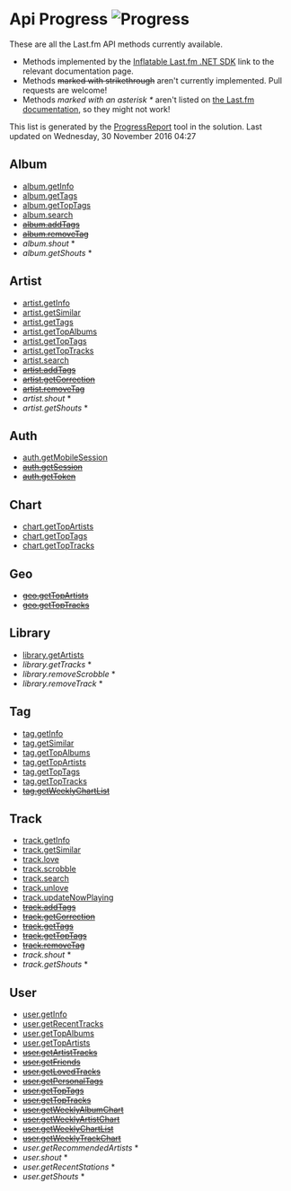 # Api Progress ![Progress](http://progressed.io/bar/79)

These are all the Last.fm API methods currently available. 

- Methods implemented by the [Inflatable Last.fm .NET SDK](https://github.com/inflatablefriends/lastfm) link to the relevant documentation page.
- Methods ~~marked with strikethrough~~ aren't currently implemented. Pull requests are welcome!
- Methods _marked with an asterisk *_ aren't listed on [the Last.fm documentation](http://www.last.fm/api), so they might not work!

This list is generated by the [ProgressReport](src/IF.Lastfm.ProgressReport) tool in the solution. Last updated on Wednesday, 30 November 2016 04:27
## Album

- [album.getInfo](http://www.last.fm/api/show/album.getInfo)
- [album.getTags](http://www.last.fm/api/show/album.getTags)
- [album.getTopTags](http://www.last.fm/api/show/album.getTopTags)
- [album.search](http://www.last.fm/api/show/album.search)
- ~~[album.addTags](http://www.last.fm/api/show/album.addTags)~~
- ~~[album.removeTag](http://www.last.fm/api/show/album.removeTag)~~
- _album.shout_ *
- _album.getShouts_ *

## Artist

- [artist.getInfo](http://www.last.fm/api/show/artist.getInfo)
- [artist.getSimilar](http://www.last.fm/api/show/artist.getSimilar)
- [artist.getTags](http://www.last.fm/api/show/artist.getTags)
- [artist.getTopAlbums](http://www.last.fm/api/show/artist.getTopAlbums)
- [artist.getTopTags](http://www.last.fm/api/show/artist.getTopTags)
- [artist.getTopTracks](http://www.last.fm/api/show/artist.getTopTracks)
- [artist.search](http://www.last.fm/api/show/artist.search)
- ~~[artist.addTags](http://www.last.fm/api/show/artist.addTags)~~
- ~~[artist.getCorrection](http://www.last.fm/api/show/artist.getCorrection)~~
- ~~[artist.removeTag](http://www.last.fm/api/show/artist.removeTag)~~
- _artist.shout_ *
- _artist.getShouts_ *

## Auth

- [auth.getMobileSession](http://www.last.fm/api/show/auth.getMobileSession)
- ~~[auth.getSession](http://www.last.fm/api/show/auth.getSession)~~
- ~~[auth.getToken](http://www.last.fm/api/show/auth.getToken)~~

## Chart

- [chart.getTopArtists](http://www.last.fm/api/show/chart.getTopArtists)
- [chart.getTopTags](http://www.last.fm/api/show/chart.getTopTags)
- [chart.getTopTracks](http://www.last.fm/api/show/chart.getTopTracks)

## Geo

- ~~[geo.getTopArtists](http://www.last.fm/api/show/geo.getTopArtists)~~
- ~~[geo.getTopTracks](http://www.last.fm/api/show/geo.getTopTracks)~~

## Library

- [library.getArtists](http://www.last.fm/api/show/library.getArtists)
- _library.getTracks_ *
- _library.removeScrobble_ *
- _library.removeTrack_ *

## Tag

- [tag.getInfo](http://www.last.fm/api/show/tag.getInfo)
- [tag.getSimilar](http://www.last.fm/api/show/tag.getSimilar)
- [tag.getTopAlbums](http://www.last.fm/api/show/tag.getTopAlbums)
- [tag.getTopArtists](http://www.last.fm/api/show/tag.getTopArtists)
- [tag.getTopTags](http://www.last.fm/api/show/tag.getTopTags)
- [tag.getTopTracks](http://www.last.fm/api/show/tag.getTopTracks)
- ~~[tag.getWeeklyChartList](http://www.last.fm/api/show/tag.getWeeklyChartList)~~

## Track

- [track.getInfo](http://www.last.fm/api/show/track.getInfo)
- [track.getSimilar](http://www.last.fm/api/show/track.getSimilar)
- [track.love](http://www.last.fm/api/show/track.love)
- [track.scrobble](http://www.last.fm/api/show/track.scrobble)
- [track.search](http://www.last.fm/api/show/track.search)
- [track.unlove](http://www.last.fm/api/show/track.unlove)
- [track.updateNowPlaying](http://www.last.fm/api/show/track.updateNowPlaying)
- ~~[track.addTags](http://www.last.fm/api/show/track.addTags)~~
- ~~[track.getCorrection](http://www.last.fm/api/show/track.getCorrection)~~
- ~~[track.getTags](http://www.last.fm/api/show/track.getTags)~~
- ~~[track.getTopTags](http://www.last.fm/api/show/track.getTopTags)~~
- ~~[track.removeTag](http://www.last.fm/api/show/track.removeTag)~~
- _track.shout_ *
- _track.getShouts_ *

## User

- [user.getInfo](http://www.last.fm/api/show/user.getInfo)
- [user.getRecentTracks](http://www.last.fm/api/show/user.getRecentTracks)
- [user.getTopAlbums](http://www.last.fm/api/show/user.getTopAlbums)
- [user.getTopArtists](http://www.last.fm/api/show/user.getTopArtists)
- ~~[user.getArtistTracks](http://www.last.fm/api/show/user.getArtistTracks)~~
- ~~[user.getFriends](http://www.last.fm/api/show/user.getFriends)~~
- ~~[user.getLovedTracks](http://www.last.fm/api/show/user.getLovedTracks)~~
- ~~[user.getPersonalTags](http://www.last.fm/api/show/user.getPersonalTags)~~
- ~~[user.getTopTags](http://www.last.fm/api/show/user.getTopTags)~~
- ~~[user.getTopTracks](http://www.last.fm/api/show/user.getTopTracks)~~
- ~~[user.getWeeklyAlbumChart](http://www.last.fm/api/show/user.getWeeklyAlbumChart)~~
- ~~[user.getWeeklyArtistChart](http://www.last.fm/api/show/user.getWeeklyArtistChart)~~
- ~~[user.getWeeklyChartList](http://www.last.fm/api/show/user.getWeeklyChartList)~~
- ~~[user.getWeeklyTrackChart](http://www.last.fm/api/show/user.getWeeklyTrackChart)~~
- _user.getRecommendedArtists_ *
- _user.shout_ *
- _user.getRecentStations_ *
- _user.getShouts_ *

